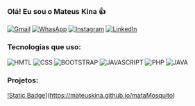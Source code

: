 ### Olá! Eu sou o Mateus Kina 👍

[![Gmail](https://img.shields.io/badge/Gmail-D14836?style=for-the-badge&logo=gmail&logoColor=white)](mateus.edukina@gmail.com)
[![WhasApp](https://img.shields.io/badge/WhatsApp-25D366?style=for-the-badge&logo=whatsapp&logoColor=white)](https://wa.me/5547999993190)
[![Instagram](https://img.shields.io/badge/Instagram-E4405F?style=for-the-badge&logo=instagram&logoColor=white)](https://www.instagram.com/mateuskina_/)
[![LinkedIn](https://img.shields.io/badge/LinkedIn-0077B5?style=for-the-badge&logo=linkedin&logoColor=white)](www.linkedin.com/in/mateuskina)

### Tecnologias que uso:
![HMTL](https://img.shields.io/badge/HTML5-E34F26?style=for-the-badge&logo=html5&logoColor=white)
![CSS](https://img.shields.io/badge/CSS3-1572B6?style=for-the-badge&logo=css3&logoColor=white)
![BOOTSTRAP](https://img.shields.io/badge/Bootstrap-563D7C?style=for-the-badge&logo=bootstrap&logoColor=white)
![JAVASCRIPT](https://img.shields.io/badge/JavaScript-F7DF1E?style=for-the-badge&logo=javascript&logoColor=black)
![PHP](https://img.shields.io/badge/PHP-777BB4?style=for-the-badge&logo=php&logoColor=white)
![JAVA](https://img.shields.io/badge/Java-ED8B00?style=for-the-badge&logo=openjdk&logoColor=white)

### Projetos:

[!Static Badge](https://img.shields.io/badge/App-Mata_Mosquito?tyle=flat&color=blue)](https://mateuskina.github.io/mataMosquito)



